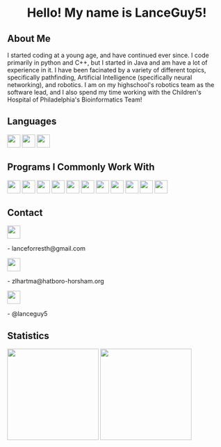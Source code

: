 <h1 align="center">Hello! My name is LanceGuy5!</h1>

<h2>About Me</h2>
<p>I started coding at a young age, and have continued ever since. I code primarily in python and C++, but I started in Java and am have a lot of experience in it. I have been facinated by a variety of different topics, specifically pathfinding, Artificial Intelligence (specifically neural networking), and robotics. I am on my highschool's robotics team as the software lead, and I also spend my time working with the Children's Hospital of Philadelphia's Bioinformatics Team!</p>

<h2>Languages</h2>
<p float="left">
  <img height="30em" src="https://img.shields.io/badge/C%2B%2B-00599C?style=for-the-badge&logo=c%2B%2B&logoColor=white" />
  <img height="30em" src="https://img.shields.io/badge/OpenJDK-ED8B00?style=for-the-badge&logo=openjdk&logoColor=white" />
  <img height="30em" src="https://img.shields.io/badge/Python-FFD43B?style=for-the-badge&logo=python&logoColor=blue" />
</p>

<h2>Programs I Commonly Work With</h2>
<p float="left">
  <img height="30em" src="https://img.shields.io/badge/TensorFlow-FF6F00?style=for-the-badge&logo=tensorflow&logoColor=white" />
  <img height="30em" src="https://img.shields.io/badge/CMake-064F8C?style=for-the-badge&logo=cmake&logoColor=white" />
  <img height="30em" src="https://img.shields.io/badge/conda-342B029.svg?&style=for-the-badge&logo=anaconda&logoColor=white" />
  <img height="30em" src="https://img.shields.io/badge/Electron-2B2E3A?style=for-the-badge&logo=electron&logoColor=9FEAF9" />
  <img height="30em" src="https://img.shields.io/badge/gradle-02303A?style=for-the-badge&logo=gradle&logoColor=white" />
  <img height="30em" src="https://img.shields.io/badge/Jupyter-F37626.svg?&style=for-the-badge&logo=Jupyter&logoColor=white" />
  <img height="30em" src="https://img.shields.io/badge/Node.js-339933?style=for-the-badge&logo=nodedotjs&logoColor=white" />
  <img height="30em" src="https://img.shields.io/badge/CLion-000000?style=for-the-badge&logo=clion&logoColor=white" />
  <img height="30em" src="https://img.shields.io/badge/IntelliJ_IDEA-000000.svg?style=for-the-badge&logo=intellij-idea&logoColor=white" />
  <img height="30em" src="https://img.shields.io/badge/PyCharm-000000.svg?&style=for-the-badge&logo=PyCharm&logoColor=white" />
  <img height="30em" src="https://img.shields.io/badge/VSCode-0078D4?style=for-the-badge&logo=visual%20studio%20code&logoColor=white" />
</p>

<h2>Contact</h2>
<p float="left">
  <img height="30em" src="https://img.shields.io/badge/Gmail-D14836?style=for-the-badge&logo=gmail&logoColor=white" />
  <p> - lanceforresth@gmail.com</p>
</p>
<p float="left">
  <img height="30em" src="https://img.shields.io/badge/Microsoft_Outlook-0078D4?style=for-the-badge&logo=microsoft-outlook&logoColor=white" />
  <p> - zlhartma@hatboro-horsham.org</p>
</p>
<p float="left">
  <img height="30em" src="https://img.shields.io/badge/Instagram-E4405F?style=for-the-badge&logo=instagram&logoColor=white" />
  <p> - @lanceguy5</p>
</p>

<h2>Statistics</h2>
<p float="center">
  <img height="210em" src="https://github-readme-stats.vercel.app/api?username=LanceGuy5&show_icons=true&hide_border=true&&count_private=true&include_all_commits=true" />
  <img height="210em" src="https://github-readme-activity-graph.cyclic.app/graph?username=LanceGuy5&theme=tokyo-night" />
</p>
